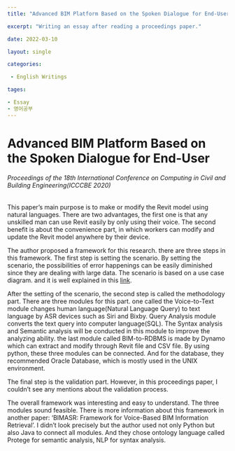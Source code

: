 ```yaml
---
title: "Advanced BIM Platform Based on the Spoken Dialogue for End-User"

excerpt: "Writing an essay after reading a proceedings paper."

date: 2022-03-10

layout: single

categories:

 - English Writings

tages:

- Essay
- 영어공부
---
```


# Advanced BIM Platform Based on the Spoken Dialogue for End-User
###### Proceedings of the 18th International Conference on Computing in Civil and Building Engineering(ICCCBE 2020)



This paper’s main purpose is to make or modify the Revit model using natural languages. There are two advantages, the first one is that any unskilled man can use Revit easily by only using their voice. The second benefit is about the convenience part, in which workers can modify and update the Revit model anywhere by their device.

The author proposed a framework for this research. there are three steps in this framework. The first step is setting the scenario. By setting the scenario, the possibilities of error happenings can be easily diminished since they are dealing with large data. The scenario is based on a use case diagram. and it is well explained in this [link](https://googry.tistory.com/2, "link").

After the setting of the scenario, the second step is called the methodology part. There are three modules for this part. one called the Voice-to-Text module changes human language(Natural Language Query) to text language by ASR devices such as Siri and Bixby. Query Analysis module converts the text query into computer language(SQL). The Syntax analysis and Semantic analysis will be conducted in this module to improve the analyzing ability. the last module called BIM-to-RDBMS is made by Dynamo which can extract and modify through Revit file and CSV file. By using python, these three modules can be connected. And for the database, they recommended Oracle Database, which is mostly used in the UNIX environment.

The final step is the validation part. However, in this proceedings paper, I couldn’t see any mentions about the validation process.

The overall framework was interesting and easy to understand. The three modules sound feasible. There is more information about this framework in another paper: ‘BIMASR: Framework for Voice-Based BIM Information Retrieval’. I didn’t look precisely but the author used not only Python but also Java to connect all modules. And they chose ontology language called Protege for semantic analysis, NLP for syntax analysis.
